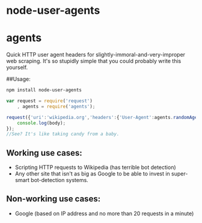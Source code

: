 node-user-agents
================

# agents

Quick HTTP user agent headers for slightly-immoral-and-very-improper web scraping. It's so stupidly simple that you could probably write this yourself.

##Usage:

```bash
npm install node-user-agents
```

```JavaScript
var request = require('request')
	, agents = require('agents');

request({'uri':'wikipedia.org','headers':{'User-Agent':agents.randomAgentString()}},function(error,response,body){
	console.log(body);
});
//See? It's like taking candy from a baby.
```
## Working use cases:

- Scripting HTTP requests to Wikipedia (has terrible bot detection)
- Any other site that isn't as big as Google to be able to invest in super-smart bot-detection systems.


## Non-working use cases:

- Google (based on IP address and no more than 20 requests in a minute)

